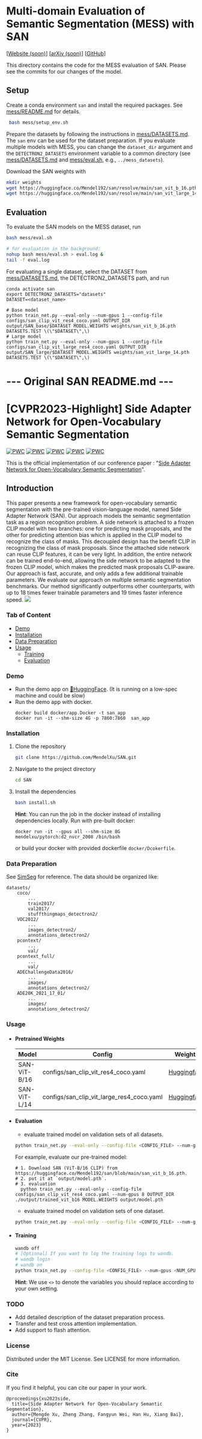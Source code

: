 # Multi-domain Evaluation of Semantic Segmentation (MESS) with SAN

[[Website (soon)](https://github.io)] [[arXiv (soon)](https://arxiv.org/)] [[GitHub](https://github.com/blumenstiel/MESS)]

This directory contains the code for the MESS evaluation of SAN. Please see the commits for our changes of the model.

## Setup
Create a conda environment `san` and install the required packages. See [mess/README.md](mess/README.md) for details.
```sh
 bash mess/setup_env.sh
```

Prepare the datasets by following the instructions in [mess/DATASETS.md](mess/DATASETS.md). The `san` env can be used for the dataset preparation. If you evaluate multiple models with MESS, you can change the `dataset_dir` argument and the `DETECTRON2_DATASETS` environment variable to a common directory (see [mess/DATASETS.md](mess/DATASETS.md) and [mess/eval.sh](mess/eval.sh), e.g., `../mess_datasets`). 

Download the SAN weights with
```sh
mkdir weights
wget https://huggingface.co/Mendel192/san/resolve/main/san_vit_b_16.pth -O weights/san_vit_b_16.pth
wget https://huggingface.co/Mendel192/san/resolve/main/san_vit_large_14.pth -O weights/san_vit_large_14.pth
```

## Evaluation
To evaluate the SAN models on the MESS dataset, run
```sh
bash mess/eval.sh

# for evaluation in the background:
nohup bash mess/eval.sh > eval.log &
tail -f eval.log 
```

For evaluating a single dataset, select the DATASET from [mess/DATASETS.md](mess/DATASETS.md), the DETECTRON2_DATASETS path, and run
```
conda activate san
export DETECTRON2_DATASETS="datasets"
DATASET=<dataset_name>

# Base model
python train_net.py --eval-only --num-gpus 1 --config-file configs/san_clip_vit_res4_coco.yaml OUTPUT_DIR output/SAN_base/$DATASET MODEL.WEIGHTS weights/san_vit_b_16.pth DATASETS.TEST \(\"$DATASET\",\)
# Large model
python train_net.py --eval-only --num-gpus 1 --config-file configs/san_clip_vit_large_res4_coco.yaml OUTPUT_DIR output/SAN_large/$DATASET MODEL.WEIGHTS weights/san_vit_large_14.pth DATASETS.TEST \(\"$DATASET\",\)
```

# --- Original SAN README.md ---

# [CVPR2023-Highlight] Side Adapter Network for Open-Vocabulary Semantic Segmentation
[![PWC](https://img.shields.io/endpoint.svg?url=https://paperswithcode.com/badge/side-adapter-network-for-open-vocabulary/open-vocabulary-semantic-segmentation-on-2)](https://paperswithcode.com/sota/open-vocabulary-semantic-segmentation-on-2?p=side-adapter-network-for-open-vocabulary)
[![PWC](https://img.shields.io/endpoint.svg?url=https://paperswithcode.com/badge/side-adapter-network-for-open-vocabulary/open-vocabulary-semantic-segmentation-on-3)](https://paperswithcode.com/sota/open-vocabulary-semantic-segmentation-on-3?p=side-adapter-network-for-open-vocabulary)
[![PWC](https://img.shields.io/endpoint.svg?url=https://paperswithcode.com/badge/side-adapter-network-for-open-vocabulary/open-vocabulary-semantic-segmentation-on-7)](https://paperswithcode.com/sota/open-vocabulary-semantic-segmentation-on-7?p=side-adapter-network-for-open-vocabulary)
[![PWC](https://img.shields.io/endpoint.svg?url=https://paperswithcode.com/badge/side-adapter-network-for-open-vocabulary/open-vocabulary-semantic-segmentation-on-1)](https://paperswithcode.com/sota/open-vocabulary-semantic-segmentation-on-1?p=side-adapter-network-for-open-vocabulary)
[![PWC](https://img.shields.io/endpoint.svg?url=https://paperswithcode.com/badge/side-adapter-network-for-open-vocabulary/open-vocabulary-semantic-segmentation-on-5)](https://paperswithcode.com/sota/open-vocabulary-semantic-segmentation-on-5?p=side-adapter-network-for-open-vocabulary)

This is the official implementation of our conference paper : "[Side Adapter Network for Open-Vocabulary Semantic Segmentation](https://arxiv.org/abs/2302.12242)".

## Introduction

This paper presents a new framework for open-vocabulary semantic segmentation with the pre-trained vision-language model, named Side Adapter Network (SAN). Our approach models the semantic segmentation task as a region recognition problem. A side network is attached to a frozen CLIP model with two branches: one for predicting mask proposals, and the other for predicting attention bias which is applied in the CLIP model to recognize the class of masks. This decoupled design has the benefit CLIP in recognizing the class of mask proposals. Since the attached side network can reuse CLIP features, it can be very light. In addition, the entire network can be trained end-to-end, allowing the side network to be adapted to the frozen CLIP model, which makes the predicted mask proposals CLIP-aware.
Our approach is fast, accurate, and only adds a few additional trainable parameters. We evaluate our approach on multiple semantic segmentation benchmarks. Our method significantly outperforms other counterparts, with up to 18 times fewer trainable parameters and 19 times faster inference speed. 
![](resources/arch.png)
### Tab of Content
- [Demo](#6)
- [Installation](#1)
- [Data Preparation](#2)
- [Usage](#3)
  - [Training](#5)
  - [Evaluation](#4)
  <!-- - [Visualization](#5) -->

<span id="6"></span>

### Demo
- Run the demo app on [🤗HuggingFace](https://huggingface.co/spaces/Mendel192/SAN-Demo). (It is running on a low-spec machine and could be slow)
- Run the demo app with docker.
  ```
  docker build docker/app.Docker -t san_app
  docker run -it --shm-size 4G -p 7860:7860  san_app 
  ```
<span id="1"></span>

### Installation
1. Clone the repository
    ```sh
    git clone https://github.com/MendelXu/SAN.git
    ```
2. Navigate to the project directory
    ```sh
    cd SAN
    ```
3. Install the dependencies
    ```sh
    bash install.sh
    ```
   **Hint**: You can run the job in the docker instead of installing dependencies locally.
  Run with pre-built docker:
    ```
    docker run -it --gpus all --shm-size 8G mendelxu/pytorch:d2_nvcr_2008 /bin/bash
    ```
    or build your docker with provided dockerfile `docker/Dcokerfile`.

<span id="2"></span>

### Data Preparation
See [SimSeg](https://github.com/MendelXu/zsseg.baseline) for reference. The data should be organized like:
```
datasets/
    coco/
        ...
        train2017/
        val2017/
        stuffthingmaps_detectron2/
    VOC2012/
        ...
        images_detectron2/
        annotations_detectron2/
    pcontext/
        ...
        val/
    pcontext_full/
        ...
        val/
    ADEChallengeData2016/
        ...
        images/
        annotations_detectron2/
    ADE20K_2021_17_01/
        ...
        images/
        annotations_detectron2/        
```
<span id="3"></span>

### Usage


- #### Pretrained Weights

  |Model|Config |Weights|Logs|
  |-----|-------|---|---|
  |SAN-ViT-B/16|configs/san_clip_vit_res4_coco.yaml |[Huggingface](https://huggingface.co/Mendel192/san/blob/main/san_vit_b_16.pth) |[Log](resources/san_vit_b_16.log)  | 
  |SAN-ViT-L/14|configs/san_clip_vit_large_res4_coco.yaml |[Huggingface](https://huggingface.co/Mendel192/san/blob/main/san_vit_large_14.pth) |[Log](resources/san_vit_large_14.log)|


- #### Evaluation 

  <span id="4"></span>
  - evaluate trained model on validation sets of all datasets.
  ```sh
  python train_net.py --eval-only --config-file <CONFIG_FILE> --num-gpus <NUM_GPU> OUTPUT_DIR <OUTPUT_PATH> MODEL.WEIGHTS <TRAINED_MODEL_PATH>
  ```
   For example, evaluate our pre-trained model:
  ```
  # 1. Download SAN (ViT-B/16 CLIP) from https://huggingface.co/Mendel192/san/blob/main/san_vit_b_16.pth.
  # 2. put it at `output/model.pth`.
  # 3. evaluation
    python train_net.py --eval-only --config-file configs/san_clip_vit_res4_coco.yaml --num-gpus 8 OUTPUT_DIR ./output/trained_vit_b16 MODEL.WEIGHTS output/model.pth
  ```
  - evaluate trained model on validation sets of one dataset.
  ```sh
  python train_net.py --eval-only --config-file <CONFIG_FILE> --num-gpus <NUM_GPU> OUTPUT_DIR <OUTPUT_PATH> MODEL.WEIGHTS <TRAINED_MODEL_PATH> DATASETS.TEST "('<FILL_DATASET_NAME_HERE>',)"
  ```
<span id="5"></span>
- #### Training
  
    ```sh
    wandb off
    # [Optional] If you want to log the training logs to wandb.
    # wandb login
    # wandb on
    python train_net.py --config-file <CONFIG_FILE> --num-gpus <NUM_GPU> OUTPUT_DIR <OUTPUT_PATH> WANDB.NAME <WANDB_LOG_NAME>
    ```
  **Hint**: We use `<>` to denote the variables you should replace according to your own setting.
  
### TODO
  - Add detailed description of the dataset preparation process.
  - Transfer and test cross attention implementation.
  - Add support to flash attention.

### License
Distributed under the MIT License. See LICENSE for more information.

### Cite 

If you find it helpful, you can cite our paper in your work.

```
@proceedings{xu2023side,
  title={Side Adapter Network for Open-Vocabulary Semantic Segmentation},
  author={Mengde Xu, Zheng Zhang, Fangyun Wei, Han Hu, Xiang Bai},
  journal={CVPR},
  year={2023}
}
```


